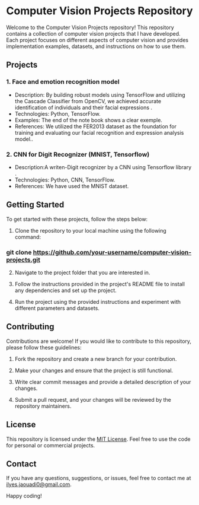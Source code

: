# Computer Vision Projects Repository

Welcome to the Computer Vision Projects repository! This repository contains a collection of computer vision projects that I have developed. Each project focuses on different aspects of computer vision and provides implementation examples, datasets, and instructions on how to use them.

## Projects

### 1. Face and emotion recognition model

- Description: By building robust models using TensorFlow and utilizing the Cascade
Classifier from OpenCV, we achieved accurate identification of individuals and their
facial expressions .
- Technologies:  Python, TensorFlow.
- Examples: The end of the note book shows a clear exemple.
- References: We utilized the FER2013 dataset as the foundation for training and evaluating our facial recognition and expression analysis model..

### 2. CNN for Digit Recognizer (MNIST, Tensorflow)

- Description:A writen-Digit recognizer by a CNN using Tensorflow library .
- Technologies: Python, CNN, TensorFlow.
- References: We have used the MNIST dataset.

## Getting Started

To get started with these projects, follow the steps below:

1. Clone the repository to your local machine using the following command:
### git clone https://github.com/your-username/computer-vision-projects.git

2. Navigate to the project folder that you are interested in.

3. Follow the instructions provided in the project's README file to install any dependencies and set up the project.

4. Run the project using the provided instructions and experiment with different parameters and datasets.

## Contributing

Contributions are welcome! If you would like to contribute to this repository, please follow these guidelines:

1. Fork the repository and create a new branch for your contribution.

2. Make your changes and ensure that the project is still functional.

3. Write clear commit messages and provide a detailed description of your changes.

4. Submit a pull request, and your changes will be reviewed by the repository maintainers.

## License

This repository is licensed under the [MIT License](LICENSE). Feel free to use the code for personal or commercial projects.

## Contact

If you have any questions, suggestions, or issues, feel free to contact me at ilyes.jaouadi0@gmail.com.

Happy coding!

